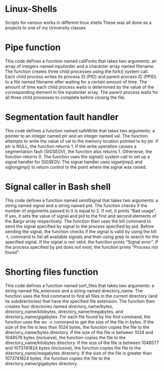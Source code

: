# Linux-Shells
 Scripts for various works in different linux shells
 These was all done as a projects to one of my University classes

# Pipe function
This code defines a function named callForks that takes two arguments: an array of integers named inputorder and a character array named filename. The function creates three child processes using the fork() system call. Each child process writes its process ID (PID) and parent process ID (PPID) to a file named filename after waiting for a certain amount of time. The amount of time each child process waits is determined by the value of the corresponding element in the inputorder array. The parent process waits for all three child processes to complete before closing the file.

# Segmentation fault handler
This code defines a function named safeWrite that takes two arguments: a pointer to an integer named ptr and an integer named val. The function attempts to write the value of val to the memory location pointed to by ptr. If ptr is NULL, the function returns 1. If the write operation causes a segmentation fault (SIGSEGV), the function also returns 1. Otherwise, the function returns 0. The function uses the signal() system call to set up a signal handler for SIGSEGV. The signal handler uses sigsetjmp() and siglongjmp() to return control to the point where the signal was raised.

# Signal caller in Bash shell
This code defines a function named sendSignal that takes two arguments: a string named signal and a string named pid. The function checks if the number of arguments passed to it is equal to 2. If not, it prints “Bad usage”. If yes, it sets the value of signal and pid to the first and second elements of the $argv array respectively. The function then uses the kill command to send the signal specified by signal to the process specified by pid. Before sending the signal, the function checks if the signal is valid by using the kill -L command to list all available signals and then using grep to search for the specified signal. If the signal is not valid, the function prints “Signal error”. If the process specified by pid does not exist, the function prints “Process not found”.

# Shorting files function
This code defines a function named sort_files that takes two arguments: a string named file_extension and a string named directory_name. The function uses the find command to find all files in the current directory (and its subdirectories) that have the specified file extension. The function then creates four directories named directory_name/bytes, directory_name/kilobytes, directory_name/megabytes, and directory_name/gigabytes. For each file found by the find command, the function uses the wc -c command to get the size of the file in bytes. If the size of the file is less than 1024 bytes, the function copies the file to the directory_name/bytes directory. If the size of the file is between 1024 and 1048576 bytes (inclusive), the function copies the file to the directory_name/kilobytes directory. If the size of the file is between 1048577 and 1073741824 bytes (inclusive), the function copies the file to the directory_name/megabytes directory. If the size of the file is greater than 1073741824 bytes, the function copies the file to the directory_name/gigabytes directory.

